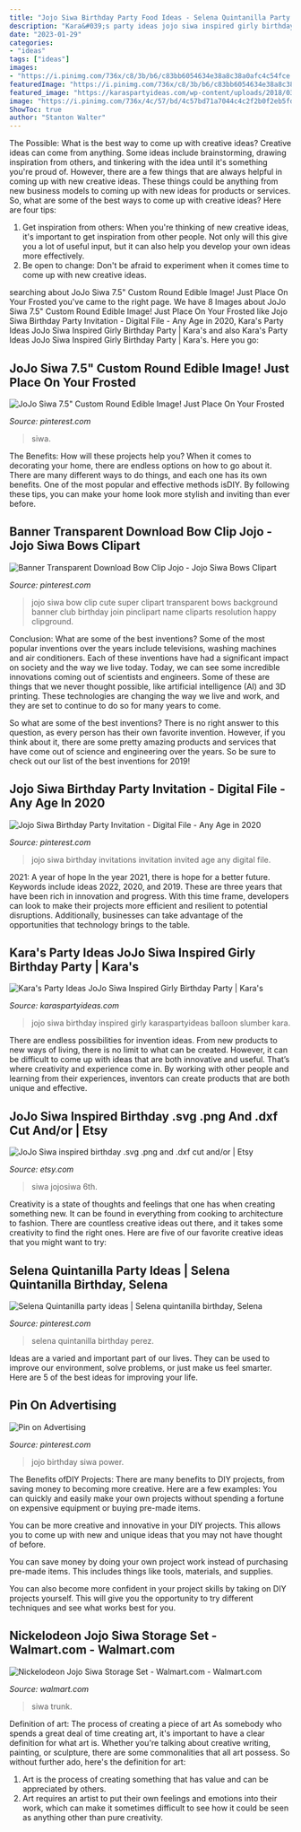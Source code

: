 ```yaml
---
title: "Jojo Siwa Birthday Party Food Ideas - Selena Quintanilla Party Ideas"
description: "Kara&#039;s party ideas jojo siwa inspired girly birthday party"
date: "2023-01-29"
categories:
- "ideas"
tags: ["ideas"]
images:
- "https://i.pinimg.com/736x/c8/3b/b6/c83bb6054634e38a8c38a0afc4c54fce.jpg"
featuredImage: "https://i.pinimg.com/736x/c8/3b/b6/c83bb6054634e38a8c38a0afc4c54fce.jpg"
featured_image: "https://karaspartyideas.com/wp-content/uploads/2018/03/JoJo-Siwa-Inspired-Girly-Birthday-Party-via-Karas-Party-Ideas-KarasPartyIdeas.com5_.jpg"
image: "https://i.pinimg.com/736x/4c/57/bd/4c57bd71a7044c4c2f2b0f2eb5fd38d3.jpg"
ShowToc: true
author: "Stanton Walter"
---
```



The Possible: What is the best way to come up with creative ideas?
Creative ideas can come from anything. Some ideas include brainstorming, drawing inspiration from others, and tinkering with the idea until it's something you're proud of. However, there are a few things that are always helpful in coming up with new creative ideas. These things could be anything from new business models to coming up with new ideas for products or services. So, what are some of the best ways to come up with creative ideas? Here are four tips: 
1) Get inspiration from others: When you're thinking of new creative ideas, it's important to get inspiration from other people. Not only will this give you a lot of useful input, but it can also help you develop your own ideas more effectively. 
2) Be open to change: Don't be afraid to experiment when it comes time to come up with new creative ideas.

	

		
searching about JoJo Siwa 7.5&quot; Custom Round Edible Image! Just Place On Your Frosted you've came to the right page. We have 8 Images about JoJo Siwa 7.5&quot; Custom Round Edible Image! Just Place On Your Frosted like Jojo Siwa Birthday Party Invitation - Digital File - Any Age in 2020, Kara&#039;s Party Ideas JoJo Siwa Inspired Girly Birthday Party | Kara&#039;s and also Kara&#039;s Party Ideas JoJo Siwa Inspired Girly Birthday Party | Kara&#039;s. Here you go:
		
    
## JoJo Siwa 7.5&quot; Custom Round Edible Image! Just Place On Your Frosted

<img loading=lazy src="https://i.pinimg.com/736x/11/3e/22/113e22e8fc8dbe0aac1e6105f0524552.jpg" onerror="this.onerror=null;this.src='https://tse3.mm.bing.net/th?id=OIP.V_Lcg-O_MZLMmHtbctAnMAAAAA&amp;pid=15.1';" alt="JoJo Siwa 7.5&quot; Custom Round Edible Image! Just Place On Your Frosted">

_Source: pinterest.com_

>siwa. 

	

The Benefits: How will these projects help you?
When it comes to decorating your home, there are endless options on how to go about it. There are many different ways to do things, and each one has its own benefits. One of the most popular and effective methods isDIY. By following these tips, you can make your home look more stylish and inviting than ever before.

    
## Banner Transparent Download Bow Clip Jojo - Jojo Siwa Bows Clipart

<img loading=lazy src="https://i.pinimg.com/736x/4c/57/bd/4c57bd71a7044c4c2f2b0f2eb5fd38d3.jpg" onerror="this.onerror=null;this.src='https://tse2.mm.bing.net/th?id=OIP.AOUBMS2-u4iprc6Sse4aVwHaGa&amp;pid=15.1';" alt="Banner Transparent Download Bow Clip Jojo - Jojo Siwa Bows Clipart">

_Source: pinterest.com_

>jojo siwa bow clip cute super clipart transparent bows background banner club birthday join pinclipart name cliparts resolution happy clipground. 

	

Conclusion: What are some of the best inventions?
Some of the most popular inventions over the years include televisions, washing machines and air conditioners. Each of these inventions have had a significant impact on society and the way we live today. 
Today, we can see some incredible innovations coming out of scientists and engineers. Some of these are things that we never thought possible, like artificial intelligence (AI) and 3D printing. These technologies are changing the way we live and work, and they are set to continue to do so for many years to come. 

So what are some of the best inventions? There is no right answer to this question, as every person has their own favorite invention. However, if you think about it, there are some pretty amazing products and services that have come out of science and engineering over the years. So be sure to check out our list of the best inventions for 2019!

    
## Jojo Siwa Birthday Party Invitation - Digital File - Any Age In 2020

<img loading=lazy src="https://i.pinimg.com/736x/c8/3b/b6/c83bb6054634e38a8c38a0afc4c54fce.jpg" onerror="this.onerror=null;this.src='https://tse1.mm.bing.net/th?id=OIP.4xBFTF_7poiBm-XefW762wHaLH&amp;pid=15.1';" alt="Jojo Siwa Birthday Party Invitation - Digital File - Any Age in 2020">

_Source: pinterest.com_

>jojo siwa birthday invitations invitation invited age any digital file. 

	

2021: A year of hope
In the year 2021, there is hope for a better future. Keywords include ideas 2022, 2020, and 2019. These are three years that have been rich in innovation and progress. With this time frame, developers can look to make their projects more efficient and resilient to potential disruptions. Additionally, businesses can take advantage of the opportunities that technology brings to the table.

    
## Kara&#039;s Party Ideas JoJo Siwa Inspired Girly Birthday Party | Kara&#039;s

<img loading=lazy src="https://karaspartyideas.com/wp-content/uploads/2018/03/JoJo-Siwa-Inspired-Girly-Birthday-Party-via-Karas-Party-Ideas-KarasPartyIdeas.com5_.jpg" onerror="this.onerror=null;this.src='https://tse3.mm.bing.net/th?id=OIP.6bu-jM5VynkL7Zp4OH1cNwHaE8&amp;pid=15.1';" alt="Kara&#039;s Party Ideas JoJo Siwa Inspired Girly Birthday Party | Kara&#039;s">

_Source: karaspartyideas.com_

>jojo siwa birthday inspired girly karaspartyideas balloon slumber kara. 

	

There are endless possibilities for invention ideas. From new products to new ways of living, there is no limit to what can be created. However, it can be difficult to come up with ideas that are both innovative and useful. That’s where creativity and experience come in. By working with other people and learning from their experiences, inventors can create products that are both unique and effective.

    
## JoJo Siwa Inspired Birthday .svg .png And .dxf Cut And/or | Etsy

<img loading=lazy src="https://i.etsystatic.com/17825448/r/il/88e4bd/1687668407/il_794xN.1687668407_ecex.jpg" onerror="this.onerror=null;this.src='https://tse2.mm.bing.net/th?id=OIP.2hcnMXN_y700D2WAGQTu2QHaJl&amp;pid=15.1';" alt="JoJo Siwa inspired birthday .svg .png and .dxf cut and/or | Etsy">

_Source: etsy.com_

>siwa jojosiwa 6th. 

	

Creativity is a state of thoughts and feelings that one has when creating something new. It can be found in everything from cooking to architecture to fashion. There are countless creative ideas out there, and it takes some creativity to find the right ones. Here are five of our favorite creative ideas that you might want to try: 

    
## Selena Quintanilla Party Ideas | Selena Quintanilla Birthday, Selena

<img loading=lazy src="https://i.pinimg.com/originals/e0/1a/b7/e01ab77e694f4b198f6453e788271a75.jpg" onerror="this.onerror=null;this.src='https://tse3.mm.bing.net/th?id=OIP.82wMHC_PFhWjyMGCZ6eeFgHaJ4&amp;pid=15.1';" alt="Selena Quintanilla party ideas | Selena quintanilla birthday, Selena">

_Source: pinterest.com_

>selena quintanilla birthday perez. 

	

Ideas are a varied and important part of our lives. They can be used to improve our environment, solve problems, or just make us feel smarter. Here are 5 of the best ideas for improving your life.

    
## Pin On Advertising

<img loading=lazy src="https://i.pinimg.com/736x/0f/61/49/0f61498b96397f3954070eb89627d056.jpg" onerror="this.onerror=null;this.src='https://tse3.mm.bing.net/th?id=OIP.hsiI7mhAwxVStTkSdWWbAQHaHZ&amp;pid=15.1';" alt="Pin on Advertising">

_Source: pinterest.com_

>jojo birthday siwa power. 

	

The Benefits ofDIY Projects:
There are many benefits to DIY projects, from saving money to becoming more creative. Here are a few examples: 
You can quickly and easily make your own projects without spending a fortune on expensive equipment or buying pre-made items. 

You can be more creative and innovative in your DIY projects. This allows you to come up with new and unique ideas that you may not have thought of before. 

You can save money by doing your own project work instead of purchasing pre-made items. This includes things like tools, materials, and supplies. 

You can also become more confident in your project skills by taking on DIY projects yourself. This will give you the opportunity to try different techniques and see what works best for you.

    
## Nickelodeon Jojo Siwa Storage Set - Walmart.com - Walmart.com

<img loading=lazy src="https://i5.walmartimages.com/asr/1385f2f6-b3e4-430e-8286-53c1caeff61a_2.343431974765fcede84a805352b4c638.jpeg" onerror="this.onerror=null;this.src='https://tse1.mm.bing.net/th?id=OIP.ej2JlmJ6lA_Kmc8tGZRwPQHaHa&amp;pid=15.1';" alt="Nickelodeon Jojo Siwa Storage Set - Walmart.com - Walmart.com">

_Source: walmart.com_

>siwa trunk. 

	

Definition of art: The process of creating a piece of art
As somebody who spends a great deal of time creating art, it's important to have a clear definition for what art is. Whether you're talking about creative writing, painting, or sculpture, there are some commonalities that all art possess. So without further ado, here's the definition for art: 
1. Art is the process of creating something that has value and can be appreciated by others.
2. Art requires an artist to put their own feelings and emotions into their work, which can make it sometimes difficult to see how it could be seen as anything other than pure creativity.

